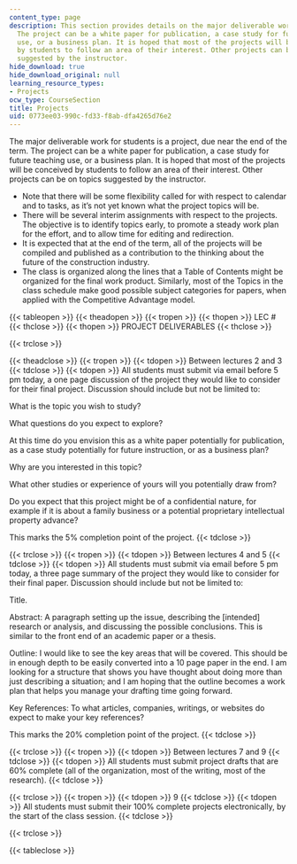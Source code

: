 ```yaml
---
content_type: page
description: This section provides details on the major deliverable work for the course.
  The project can be a white paper for publication, a case study for future teaching
  use, or a business plan. It is hoped that most of the projects will be conceived
  by students to follow an area of their interest. Other projects can be on topics
  suggested by the instructor.
hide_download: true
hide_download_original: null
learning_resource_types:
- Projects
ocw_type: CourseSection
title: Projects
uid: 0773ee03-990c-fd33-f8ab-dfa4265d76e2
---
```


The major deliverable work for students is a project, due near the end of the term. The project can be a white paper for publication, a case study for future teaching use, or a business plan. It is hoped that most of the projects will be conceived by students to follow an area of their interest. Other projects can be on topics suggested by the instructor.

*   Note that there will be some flexibility called for with respect to calendar and to tasks, as it’s not yet known what the project topics will be.
*   There will be several interim assignments with respect to the projects. The objective is to identify topics early, to promote a steady work plan for the effort, and to allow time for editing and redirection.
*   It is expected that at the end of the term, all of the projects will be compiled and published as a contribution to the thinking about the future of the construction industry.
*   The class is organized along the lines that a Table of Contents might be organized for the final work product. Similarly, most of the Topics in the class schedule make good possible subject categories for papers, when applied with the Competitive Advantage model.

{{< tableopen >}}
{{< theadopen >}}
{{< tropen >}}
{{< thopen >}}
LEC #
{{< thclose >}}
{{< thopen >}}
PROJECT DELIVERABLES
{{< thclose >}}

{{< trclose >}}

{{< theadclose >}}
{{< tropen >}}
{{< tdopen >}}
Between lectures 2 and 3
{{< tdclose >}}
{{< tdopen >}}
All students must submit via email before 5 pm today, a one page discussion of the project they would like to consider for their final project. Discussion should include but not be limited to:  
  
What is the topic you wish to study?  
  
What questions do you expect to explore?  
  
At this time do you envision this as a white paper potentially for publication, as a case study potentially for future instruction, or as a business plan?  
  
Why are you interested in this topic?  
  
What other studies or experience of yours will you potentially draw from?  
  
Do you expect that this project might be of a confidential nature, for example if it is about a family business or a potential proprietary intellectual property advance?  
  
This marks the 5% completion point of the project.
{{< tdclose >}}

{{< trclose >}}
{{< tropen >}}
{{< tdopen >}}
Between lectures 4 and 5
{{< tdclose >}}
{{< tdopen >}}
All students must submit via email before 5 pm today, a three page summary of the project they would like to consider for their final paper. Discussion should include but not be limited to:  
  
Title.  
  
Abstract: A paragraph setting up the issue, describing the \[intended\] research or analysis, and discussing the possible conclusions. This is similar to the front end of an academic paper or a thesis.  
  
Outline: I would like to see the key areas that will be covered. This should be in enough depth to be easily converted into a 10 page paper in the end. I am looking for a structure that shows you have thought about doing more than just describing a situation; and I am hoping that the outline becomes a work plan that helps you manage your drafting time going forward.  
  
Key References: To what articles, companies, writings, or websites do expect to make your key references?  
  
This marks the 20% completion point of the project.
{{< tdclose >}}

{{< trclose >}}
{{< tropen >}}
{{< tdopen >}}
Between lectures 7 and 9
{{< tdclose >}}
{{< tdopen >}}
All students must submit project drafts that are 60% complete (all of the organization, most of the writing, most of the research).
{{< tdclose >}}

{{< trclose >}}
{{< tropen >}}
{{< tdopen >}}
9
{{< tdclose >}}
{{< tdopen >}}
All students must submit their 100% complete projects electronically, by the start of the class session.
{{< tdclose >}}

{{< trclose >}}

{{< tableclose >}}